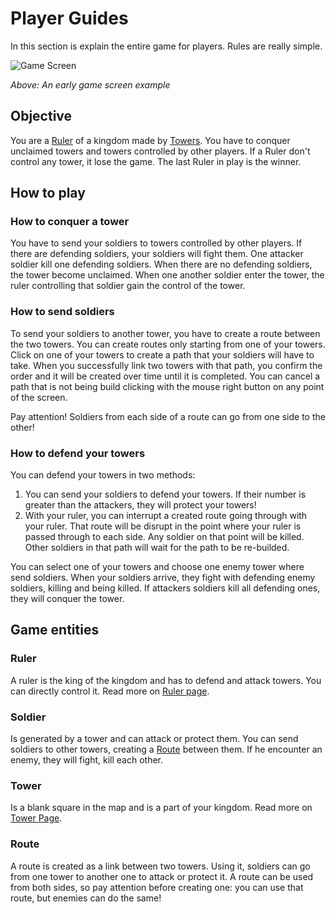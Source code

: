 # Player Guides

In this section is explain the entire game for players. Rules are really simple.

![Game Screen](/img/game_screen.png)

_Above: An early game screen example_

## Objective

You are a [Ruler](#ruler) of a kingdom made by [Towers](#tower). You have to conquer unclaimed towers and towers controlled by other players. If a Ruler don't control any tower, it lose the game. The last Ruler in play is the winner.

## How to play

### How to conquer a tower

You have to send your soldiers to towers controlled by other players. If there are defending soldiers, your soldiers will fight them. One attacker soldier kill one defending soldiers. When there are no defending soldiers, the tower become unclaimed. When one another soldier enter the tower, the ruler controlling that soldier gain the control of the tower.

### How to send soldiers

To send your soldiers to another tower, you have to create a route between the two towers. You can create routes only starting from one of your towers. Click on one of your towers to create a path that your soldiers will have to take. When you successfully link two towers with that path, you confirm the order and it will be created over time until it is completed. You can cancel a path that is not being build clicking with the mouse right button on any point of the screen.

Pay attention! Soldiers from each side of a route can go from one side to the other!

### How to defend your towers

You can defend your towers in two methods:

1. You can send your soldiers to defend your towers. If their number is greater than the attackers, they will protect your towers!
2. With your ruler, you can interrupt a created route going through with your ruler. That route will be disrupt in the point where your ruler is passed through to each side. Any soldier on that point will be killed. Other soldiers in that path will wait for the path to be re-builded.

You can select one of your towers and choose one enemy tower where send soldiers. When your soldiers arrive, they fight with defending enemy soldiers, killing and being killed. If attackers soldiers kill all defending ones, they will conquer the tower.

## Game entities

### Ruler

A ruler is the king of the kingdom and has to defend and attack towers. You can directly control it. Read more on [Ruler page](/players/entities/ruler).

### Soldier

Is generated by a tower and can attack or protect them. You can send soldiers to other towers, creating a [Route](#route) between them. If he encounter an enemy, they will fight, kill each other.

### Tower

Is a blank square in the map and is a part of your kingdom. Read more on [Tower Page](player/tower).

### Route

A route is created as a link between two towers. Using it, soldiers can go from one tower to another one to attack or protect it. A route can be used from both sides, so pay attention before creating one: you can use that route, but enemies can do the same!
